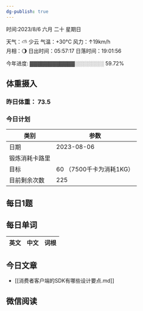 ```yaml
---
dg-publish: true
---
```



时间:2023/8/6 六月 二十 星期日

天气：⛅️  少云 气温：+30°C 风力：↑19km/h  
月相：🌖 日出时间：05:57:17 日落时间：19:01:56

今年进度: ▓▓▓▓▓▓▓▓▓▓▓▓░░░░░░░░ 59.72%

## 体重摄入

### 昨日体重： 73.5
### 今日计划

| 类别           | 参数                    |
| -------------- | ----------------------- |
| 日期           | 2023-08-06               |
| 锻炼消耗卡路里 | |
| 目标           | 60      （7500千卡为消耗1KG）                |
| 目前剩余次数               |        225                  |



## 每日1题


## 每日单词

| 英文       | 中文       |词根|
| ---------- | ---------- | ---|


## 今日文章

- [[消费者客户端的SDK有哪些设计要点.md]]


## 微信阅读

<!-- start of weread -->


<!-- end of weread -->
